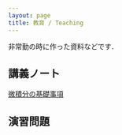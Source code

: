 ```yaml
---
layout: page
title: 教育 / Teaching
---
```

非常勤の時に作った資料などです．

## 講義ノート
[微積分の基礎事項](./pdfs/basic_concepts.pdf)
## 演習問題
